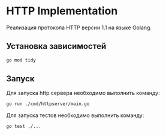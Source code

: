 # HTTP Implementation

Реализация протокола HTTP версии 1.1 на языке Golang.

## Установка зависимостей

```bash
go mod tidy
```

## Запуск

Для запуска http сервера необходимо выполнить команду:

```bash
go run ./cmd/httpserver/main.go
```

Для запуска тестов необходимо выполнить команду:

```bash
go test ./...
```
